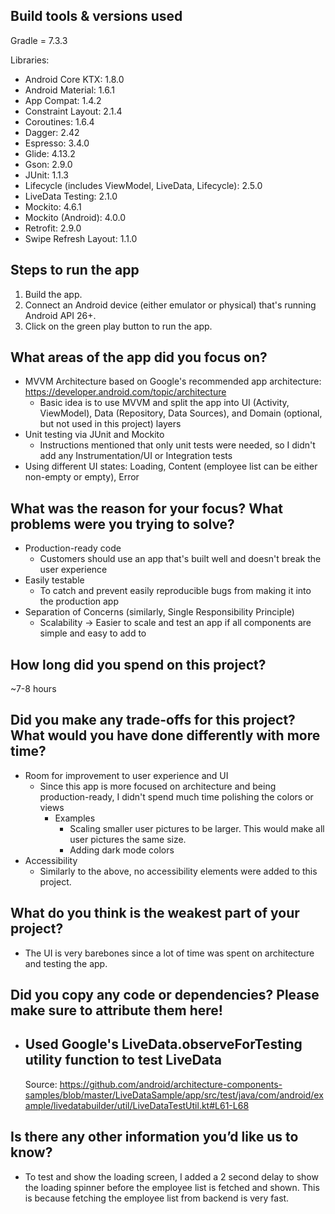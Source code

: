 ## Build tools & versions used

Gradle = 7.3.3

Libraries:

- Android Core KTX: 1.8.0
- Android Material: 1.6.1
- App Compat: 1.4.2
- Constraint Layout: 2.1.4
- Coroutines: 1.6.4
- Dagger: 2.42
- Espresso: 3.4.0
- Glide: 4.13.2
- Gson: 2.9.0
- JUnit: 1.1.3
- Lifecycle (includes ViewModel, LiveData, Lifecycle): 2.5.0
- LiveData Testing: 2.1.0
- Mockito: 4.6.1
- Mockito (Android): 4.0.0
- Retrofit: 2.9.0
- Swipe Refresh Layout: 1.1.0

## Steps to run the app

1) Build the app.
2) Connect an Android device (either emulator or physical) that's running Android API 26+.
3) Click on the green play button to run the app.

## What areas of the app did you focus on?

- MVVM Architecture based on Google's recommended app
  architecture: https://developer.android.com/topic/architecture
    - Basic idea is to use MVVM and split the app into UI (Activity, ViewModel), Data (Repository,
      Data Sources), and Domain (optional, but not used in this project) layers
- Unit testing via JUnit and Mockito
    - Instructions mentioned that only unit tests were needed, so I didn't add any
      Instrumentation/UI or Integration tests
- Using different UI states: Loading, Content (employee list can be either non-empty or empty),
  Error

## What was the reason for your focus? What problems were you trying to solve?

- Production-ready code
    - Customers should use an app that's built well and doesn't break the user experience
- Easily testable
    - To catch and prevent easily reproducible bugs from making it into the production app
- Separation of Concerns (similarly, Single Responsibility Principle)
    - Scalability -> Easier to scale and test an app if all components are simple and easy to add to

## How long did you spend on this project?

~7-8 hours

## Did you make any trade-offs for this project? What would you have done differently with more time?

- Room for improvement to user experience and UI
    - Since this app is more focused on architecture and being production-ready, I didn't spend much
      time polishing the colors or views
        - Examples
            - Scaling smaller user pictures to be larger. This would make all user pictures the same
              size.
            - Adding dark mode colors
- Accessibility
    - Similarly to the above, no accessibility elements were added to this project.

## What do you think is the weakest part of your project?

- The UI is very barebones since a lot of time was spent on architecture and testing the app.

## Did you copy any code or dependencies? Please make sure to attribute them here!

- Used Google's LiveData.observeForTesting utility function to test LiveData
    -
    Source: https://github.com/android/architecture-components-samples/blob/master/LiveDataSample/app/src/test/java/com/android/example/livedatabuilder/util/LiveDataTestUtil.kt#L61-L68

## Is there any other information you’d like us to know?
- To test and show the loading screen, I added a 2 second delay to show the loading spinner before the employee list is fetched and shown. This is because fetching the employee list from backend is very fast.
